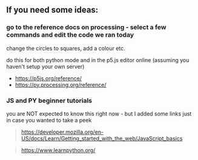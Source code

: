 ## If you need some ideas:

### go to the reference docs on processing - select a few commands and edit the code we ran today

change the circles to squares, add a colour etc.

do this for both python mode and in the p5.js editor online (assuming you haven't setup your own server)

* https://p5js.org/reference/
* https://py.processing.org/reference/ 

### JS and PY beginner tutorials

you are NOT expected to know this right now - but I added some links just in case you wanted to take a peek

> https://developer.mozilla.org/en-US/docs/Learn/Getting_started_with_the_web/JavaScript_basics
 
> https://www.learnpython.org/
